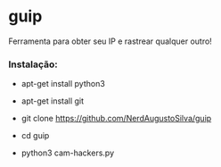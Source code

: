 # guip
Ferramenta para obter seu IP e rastrear qualquer outro!

<h3> Instalação: </h3>

* apt-get install python3

* apt-get install git

* git clone https://github.com/NerdAugustoSilva/guip

* cd guip

* python3 cam-hackers.py
